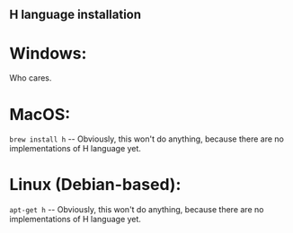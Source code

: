 ## H language installation

# Windows:
Who cares.

# MacOS:
`brew install h` -- Obviously, this won't do anything, because there are no implementations of H language yet. 

# Linux (Debian-based):
`apt-get h` -- Obviously, this won't do anything, because there are no implementations of H language yet. 